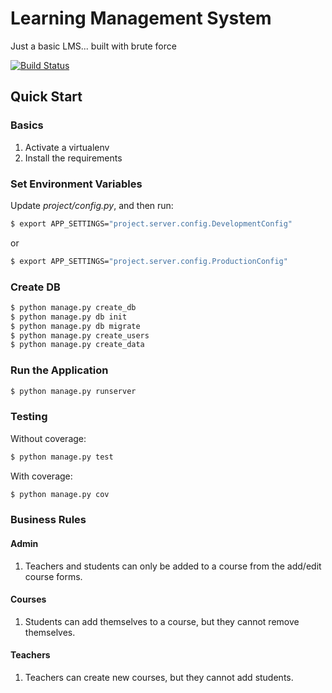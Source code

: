 # Learning Management System

Just a basic LMS... built with brute force

[![Build Status](https://travis-ci.org/realpython/lms.svg?branch=master)](https://travis-ci.org/realpython/lms)

## Quick Start

### Basics

1. Activate a virtualenv
1. Install the requirements

### Set Environment Variables

Update *project/config.py*, and then run:

```sh
$ export APP_SETTINGS="project.server.config.DevelopmentConfig"
```

or

```sh
$ export APP_SETTINGS="project.server.config.ProductionConfig"
```

### Create DB

```sh
$ python manage.py create_db
$ python manage.py db init
$ python manage.py db migrate
$ python manage.py create_users
$ python manage.py create_data
```

### Run the Application

```sh
$ python manage.py runserver
```

### Testing

Without coverage:

```sh
$ python manage.py test
```

With coverage:

```sh
$ python manage.py cov
```

### Business Rules

#### Admin

1. Teachers and students can only be added to a course from the add/edit course forms.

#### Courses

1. Students can add themselves to a course, but they cannot remove themselves.

#### Teachers

1. Teachers can create new courses, but they cannot add students.
